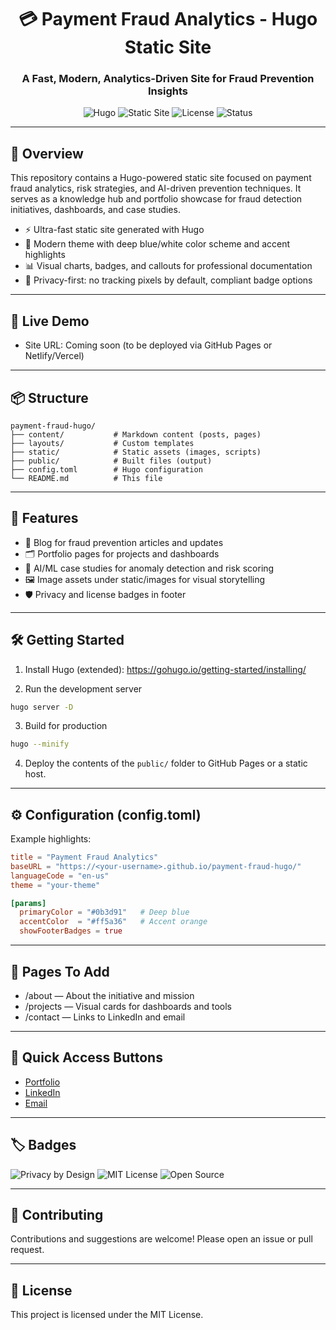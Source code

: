 <div align="center">

# 💳 Payment Fraud Analytics - Hugo Static Site

### A Fast, Modern, Analytics-Driven Site for Fraud Prevention Insights

![Hugo](https://img.shields.io/badge/Hugo-0.126-ff4088?style=for-the-badge&logo=hugo&logoColor=white)
![Static Site](https://img.shields.io/badge/Static%20Site-Yes-brightgreen?style=for-the-badge)
![License](https://img.shields.io/badge/License-MIT-yellow?style=for-the-badge)
![Status](https://img.shields.io/badge/Status-Active-success?style=for-the-badge)

</div>

---

## 🧭 Overview

This repository contains a Hugo-powered static site focused on payment fraud analytics, risk strategies, and AI-driven prevention techniques. It serves as a knowledge hub and portfolio showcase for fraud detection initiatives, dashboards, and case studies.

- ⚡ Ultra-fast static site generated with Hugo
- 🎨 Modern theme with deep blue/white color scheme and accent highlights
- 📊 Visual charts, badges, and callouts for professional documentation
- 🔐 Privacy-first: no tracking pixels by default, compliant badge options

---

## 🚀 Live Demo

- Site URL: Coming soon (to be deployed via GitHub Pages or Netlify/Vercel)

---

## 📦 Structure

```
payment-fraud-hugo/
├── content/           # Markdown content (posts, pages)
├── layouts/           # Custom templates
├── static/            # Static assets (images, scripts)
├── public/            # Built files (output)
├── config.toml        # Hugo configuration
└── README.md          # This file
```

---

## 🧩 Features

- 📰 Blog for fraud prevention articles and updates
- 🗂️ Portfolio pages for projects and dashboards
- 🧠 AI/ML case studies for anomaly detection and risk scoring
- 🖼️ Image assets under static/images for visual storytelling
- 🛡️ Privacy and license badges in footer

---

## 🛠️ Getting Started

1) Install Hugo (extended): https://gohugo.io/getting-started/installing/

2) Run the development server

```bash
hugo server -D
```

3) Build for production

```bash
hugo --minify
```

4) Deploy the contents of the `public/` folder to GitHub Pages or a static host.

---

## ⚙️ Configuration (config.toml)

Example highlights:

```toml
title = "Payment Fraud Analytics"
baseURL = "https://<your-username>.github.io/payment-fraud-hugo/"
languageCode = "en-us"
theme = "your-theme"

[params]
  primaryColor = "#0b3d91"   # Deep blue
  accentColor  = "#ff5a36"   # Accent orange
  showFooterBadges = true
```

---

## 🧱 Pages To Add

- /about — About the initiative and mission
- /projects — Visual cards for dashboards and tools
- /contact — Links to LinkedIn and email

---

## 🔗 Quick Access Buttons

- [Portfolio](https://github.com/Gururaj-GJ/profile-hub)
- [LinkedIn](https://www.linkedin.com/in/gururaj-gj-52a062b4)
- [Email](mailto:gururaj.gj.guru@gmail.com)

---

## 🏷️ Badges

![Privacy by Design](https://img.shields.io/badge/Privacy-By%20Design-blue?style=flat-square)
![MIT License](https://img.shields.io/badge/License-MIT-yellow?style=flat-square)
![Open Source](https://img.shields.io/badge/Open%20Source-Yes-brightgreen?style=flat-square)

---

## 🤝 Contributing

Contributions and suggestions are welcome! Please open an issue or pull request.

---

## 📄 License

This project is licensed under the MIT License.
